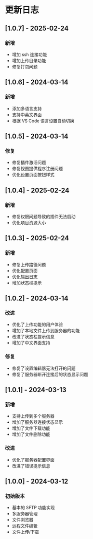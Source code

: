# 更新日志

## [1.0.7] - 2025-02-24

### 新增
- 增加 ssh 连接功能
- 增加上传目录功能
- 修复打包问题


## [1.0.6] - 2024-03-14

### 新增
- 添加多语言支持
- 支持中英文界面
- 根据 VS Code 语言设置自动切换

## [1.0.5] - 2024-03-14

### 修复
- 修复插件激活问题
- 修复视图提供程序注册问题
- 优化设置页面按钮样式

## [1.0.4] - 2025-02-24

### 新增
- 修复权限问题导致的插件无法启动
- 优化项目资源大小

## [1.0.3] - 2025-02-24

### 新增
- 修复上传路径问题
- 优化配置页面
- 优化输出日志
- 增加状态栏提示

## [1.0.2] - 2024-03-14

### 改进
- 优化了上传功能的用户体验
- 增加了本地文件上传到服务器的功能
- 改进了状态栏提示信息
- 增加了中文界面支持

### 修复
- 修复了设置编辑器无法打开的问题
- 修复了服务器断开连接后的状态显示问题

## [1.0.1] - 2024-03-13

### 新增
- 支持上传到多个服务器
- 增加了服务器连接状态显示
- 增加了文件下载功能
- 增加了文件删除功能

### 改进
- 优化了服务器配置界面
- 改进了错误提示信息

## [1.0.0] - 2024-03-12

### 初始版本
- 基本的 SFTP 功能实现
- 多服务器管理
- 文件浏览器
- 远程文件编辑
- 文件上传/下载